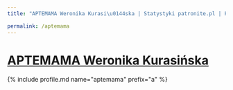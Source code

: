 ```yaml
---
title: "APTEMAMA Weronika Kurasi\u0144ska | Statystyki patronite.pl | Patromierz"

permalink: /aptemama
---
```


# [APTEMAMA Weronika Kurasińska](https://patronite.pl/aptemama)

{% include profile.md name="aptemama" prefix="a" %}

